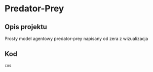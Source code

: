 # Predator-Prey

## Opis projektu
Prosty model agentowy predator-prey napisany od zera z wizualizacja
## Kod
```
cos
```

